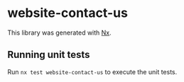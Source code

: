 # website-contact-us

This library was generated with [Nx](https://nx.dev).

## Running unit tests

Run `nx test website-contact-us` to execute the unit tests.
